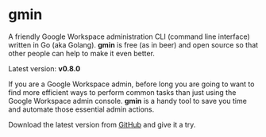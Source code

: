 # gmin
A friendly Google Workspace administration CLI (command line interface) written in Go (aka Golang). **gmin** is free (as in beer) and open source so that other people can help to make it even better.

Latest version: **v0.8.0**

If you are a Google Workspace admin, before long you are going to want to find more efficient ways to perform common tasks than just using the Google Workspace admin console. **gmin** is a handy tool to save you time and automate those essential admin actions.

Download the latest version from [GitHub](https://github.com/plusworx/gmin/releases) and give it a try.
